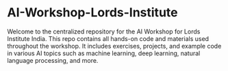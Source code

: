 # AI-Workshop-Lords-Institute
Welcome to the centralized repository for the AI Workshop for Lords Institute India. This repo contains all hands-on code and materials used throughout the workshop. It includes exercises, projects, and example code in various AI topics such as machine learning, deep learning, natural language processing, and more.
